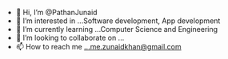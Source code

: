- 👋 Hi, I’m @PathanJunaid
- 👀 I’m interested in ...Software development, App development
- 🌱 I’m currently learning ...Computer Science and Engineering
- 💞️ I’m looking to collaborate on ...
- 📫 How to reach me ...me.zunaidkhan@gmail.com

<!---
PathanJunaid/PathanJunaid is a ✨ special ✨ repository because its `README.md` (this file) appears on your GitHub profile.
You can click the Preview link to take a look at your changes.
--->
